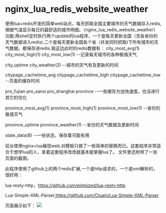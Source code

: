# nginx_lua_redis_website_weather
使用lua+redis开发的简单web站点，每天抓取全国主要城市的天气数据存入redis,根据气温显示每日的最舒适的城市明细。（nginx_lua_redis_website_weather）
功能:用shell定时执行两个update的lua程序，一个是每天更新全国（含各省份的天气数据进入redis).二个是每天更新全国各个省（并发同时抓取)下所有城市的天气数据。都保存进redis.我这边此时的redis数据有：
city_most_avg(1)  city_most_high(1) city_most_low(1) --记录每天城市的各种极值天气

city_uptime city_weather(2) --城市的天气有及更新的时间

citypage_cachetime_avg  citypage_cachetime_high citypage_cachetime_low  --页面的缓存时间

pro_fujian  pro_sanxi pro_shanghai  province  --一些缓存为加快速度。也没进行其它的估化

province_most_avg(1)  province_most_high(1) province_most_low(1) --省份的极值天气

province_uptime province_weather(1) --省份的天气数据及更新时间

state_data(8) --一些状态，保存着可能有用

前台使用nginx+lua展现web.对模板只做了一些简单的替换而已。这套程序非常适合于想学lua的人，拿着这套程序改改就基本能掌握lua了。
文件里还附带了一张页面的截图。

此程序使用了github上的两个redis扩展,一个是http请求的，一个是xml解析的，很好用：

lua-resty-http，https://github.com/pintsized/lua-resty-http

Lua-Simple-XML-Parser,https://github.com/Cluain/Lua-Simple-XML-Parser  

页面展示如下：
<img src="https://raw.githubusercontent.com/KermitCode/nginx_lua_redis_website_weather/master/%E4%BB%8A%E6%97%A5%E5%85%A8%E5%9B%BD%E6%9C%80%E8%88%92%E9%80%82%E5%9F%8E%E5%B8%82%E6%8E%92%E8%A1%8C%E6%A6%9C-04007%E5%9F%8E%E5%B8%82%E6%B8%A9%E5%BA%A6.jpg">
